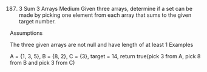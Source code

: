 187. 3 Sum 3 Arrays
Medium
Given three arrays, determine if a set can be made by picking one element from each array that sums to the given target number.

Assumptions

The three given arrays are not null and have length of at least 1
Examples

A = {1, 3, 5}, B = {8, 2}, C = {3}, target = 14, return true(pick 3 from A, pick 8 from B and pick 3 from C)
